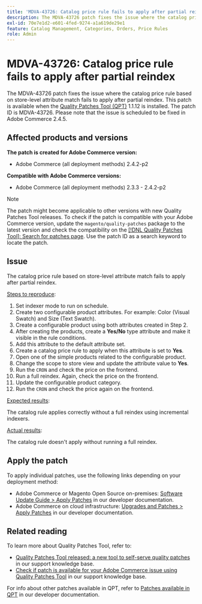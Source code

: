 ```yaml
---
title: 'MDVA-43726: Catalog price rule fails to apply after partial reindex'
description: The MDVA-43726 patch fixes the issue where the catalog price rule based on store-level attribute match fails to apply after partial reindex. This patch is available when the [Quality Patches Tool (QPT)](https://experienceleague.adobe.com/en/docs/commerce-knowledge-base/kb/announcements/commerce-announcements/magento-quality-patches-released-new-tool-to-self-serve-quality-patches) 1.1.12 is installed. The patch ID is MDVA-43726. Please note that the issue is scheduled to be fixed in Adobe Commerce 2.4.5.
exl-id: 70e7e1d2-e601-4fed-9274-a1a619de29e1
feature: Catalog Management, Categories, Orders, Price Rules
role: Admin
---
```

# MDVA-43726: Catalog price rule fails to apply after partial reindex

The MDVA-43726 patch fixes the issue where the catalog price rule based on store-level attribute match fails to apply after partial reindex. This patch is available when the [Quality Patches Tool (QPT)](https://experienceleague.adobe.com/en/docs/commerce-knowledge-base/kb/announcements/commerce-announcements/magento-quality-patches-released-new-tool-to-self-serve-quality-patches) 1.1.12 is installed. The patch ID is MDVA-43726. Please note that the issue is scheduled to be fixed in Adobe Commerce 2.4.5.

## Affected products and versions

**The patch is created for Adobe Commerce version:**

* Adobe Commerce (all deployment methods) 2.4.2-p2

**Compatible with Adobe Commerce versions:**

* Adobe Commerce (all deployment methods) 2.3.3 - 2.4.2-p2

>[!NOTE]
>
>The patch might become applicable to other versions with new Quality Patches Tool releases. To check if the patch is compatible with your Adobe Commerce version, update the `magento/quality-patches` package to the latest version and check the compatibility on the [[!DNL Quality Patches Tool]: Search for patches page](https://experienceleague.adobe.com/en/docs/commerce-knowledge-base/kb/announcements/commerce-announcements/magento-quality-patches-released-new-tool-to-self-serve-quality-patches). Use the patch ID as a search keyword to locate the patch.

## Issue

The catalog price rule based on store-level attribute match fails to apply after partial reindex.

<u>Steps to reproduce</u>:

1. Set indexer mode to run on schedule.
1. Create two configurable product attributes. For example: Color (Visual Swatch) and Size (Text Swatch).
1. Create a configurable product using both attributes created in Step 2.
1. After creating the products, create a **Yes/No** type attribute and make it visible in the rule conditions.
1. Add this attribute to the default attribute set.
1. Create a catalog price rule to apply when this attribute is set to **Yes**.
1. Open one of the simple products related to the configurable product.
1. Change the scope to store view and update the attribute value to **Yes**.
1. Run the `CRON` and check the price on the frontend.
1. Run a full reindex. Again, check the price on the frontend.
1. Update the configurable product category.
1. Run the `CRON` and check the price again on the frontend.

<u>Expected results</u>:

The catalog rule applies correctly without a full reindex using incremental indexers.

<u>Actual results</u>:

The catalog rule doesn't apply without running a full reindex.

## Apply the patch

To apply individual patches, use the following links depending on your deployment method:

* Adobe Commerce or Magento Open Source on-premises: [Software Update Guide > Apply Patches](https://devdocs.magento.com/guides/v2.4/comp-mgr/patching/mqp.html) in our developer documentation.
* Adobe Commerce on cloud infrastructure: [Upgrades and Patches > Apply Patches](https://devdocs.magento.com/cloud/project/project-patch.html) in our developer documentation.

## Related reading

To learn more about Quality Patches Tool, refer to:

* [Quality Patches Tool released: a new tool to self-serve quality patches](https://experienceleague.adobe.com/en/docs/commerce-knowledge-base/kb/announcements/commerce-announcements/magento-quality-patches-released-new-tool-to-self-serve-quality-patches) in our support knowledge base.
* [Check if patch is available for your Adobe Commerce issue using Quality Patches Tool](/help/support-tools/patches-available-in-qpt-tool/check-patch-for-magento-issue-with-magento-quality-patches.md) in our support knowledge base.

For info about other patches available in QPT, refer to [Patches available in QPT](https://devdocs.magento.com/quality-patches/tool.html#patch-grid) in our developer documentation.
